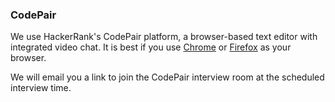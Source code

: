 ### CodePair

We use HackerRank's CodePair platform, a browser-based text editor with integrated video chat. It is best if you use [Chrome][chrome] or [Firefox][firefox] as your browser.

We will email you a link to join the CodePair interview room at the scheduled interview time.

[chrome]: https://www.google.com/chrome/
[firefox]: https://www.mozilla.org/en-US/firefox/new/
